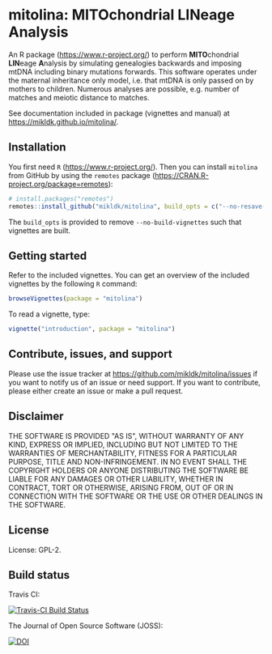 # mitolina: MITOchondrial LINeage Analysis

An R package (<https://www.r-project.org/>) to perform **MITO**chondrial **LIN**eage **A**nalysis 
by simulating genealogies backwards and 
imposing mtDNA including binary mutations forwards. 
This software operates under the maternal inheritance only model, i.e. that mtDNA is only passed on by mothers to children. 
Numerous analyses are possible, e.g. number of matches and meiotic distance to matches.

See documentation included in package (vignettes and manual) at <https://mikldk.github.io/mitolina/>.

## Installation

You first need `R` (<https://www.r-project.org/>). 
Then you can install `mitolina` from GitHub by using the `remotes` package (<https://CRAN.R-project.org/package=remotes>):

``` r
# install.packages("remotes")
remotes::install_github("mikldk/mitolina", build_opts = c("--no-resave-data", "--no-manual"))
```

The `build_opts` is provided to remove `--no-build-vignettes` such that vignettes are built.

## Getting started

Refer to the included vignettes. You can get an overview of the included vignettes by the following `R` command:

```r
browseVignettes(package = "mitolina")
```

To read a vignette, type:

```r
vignette("introduction", package = "mitolina")
```

## Contribute, issues, and support

Please use the issue tracker at <https://github.com/mikldk/mitolina/issues> 
if you want to notify us of an issue or need support.
If you want to contribute, please either create an issue or make a pull request.


## Disclaimer

THE SOFTWARE IS PROVIDED "AS IS", WITHOUT WARRANTY OF ANY KIND, EXPRESS OR IMPLIED, INCLUDING BUT NOT LIMITED TO THE WARRANTIES OF MERCHANTABILITY, FITNESS FOR A PARTICULAR PURPOSE, TITLE AND NON-INFRINGEMENT. IN NO EVENT SHALL THE COPYRIGHT HOLDERS OR ANYONE DISTRIBUTING THE SOFTWARE BE LIABLE FOR ANY DAMAGES OR OTHER LIABILITY, WHETHER IN CONTRACT, TORT OR OTHERWISE, ARISING FROM, OUT OF OR IN CONNECTION WITH THE SOFTWARE OR THE USE OR OTHER DEALINGS IN THE SOFTWARE.

## License

License: GPL-2.

## Build status

Travis CI:

[![Travis-CI Build Status](https://travis-ci.org/mikldk/mitolina.svg?branch=master)](https://travis-ci.org/mikldk/mitolina) 

The Journal of Open Source Software (JOSS):

[![DOI](http://joss.theoj.org/papers/10.21105/joss.01266/status.svg)](https://doi.org/10.21105/joss.01266)

